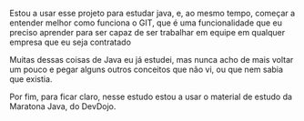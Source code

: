 Estou a usar esse projeto para estudar java, e, ao mesmo tempo, começar a entender melhor como funciona o GIT, que é uma funcionalidade que eu preciso aprender para ser capaz de ser trabalhar em equipe em qualquer empresa que eu seja contratado

Muitas dessas coisas de Java eu já estudei, mas nunca acho de mais voltar um pouco e pegar alguns outros conceitos que não vi, ou que nem sabia que existia.

Por fim, para ficar claro, nesse estudo estou a usar o material de estudo da Maratona Java, do DevDojo.